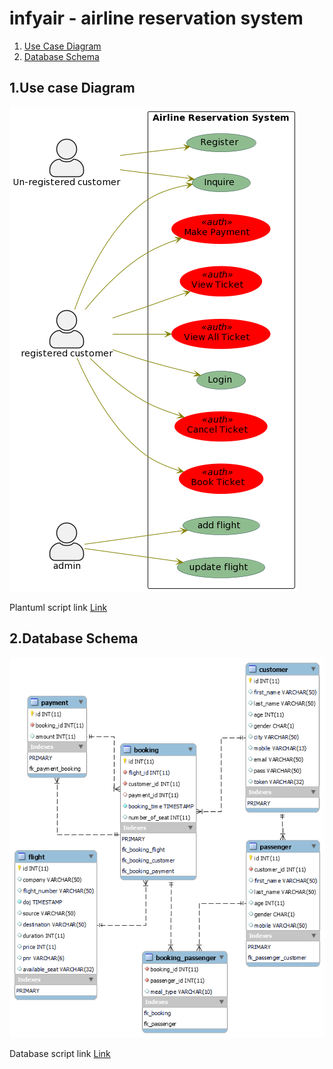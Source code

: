 # infyair - airline reservation system

1. [Use Case Diagram](#1use-case-diagram)
2. [Database Schema](#2database-schema)

## 1.Use case Diagram

![Builder example](https://github.com/chandni8055/infyair/blob/main/use-case.png)

Plantuml script link
[Link](https://github.com/chandni8055/infyair/blob/main/use-case-diagram.txt)

## 2.Database Schema

![Builder example](https://github.com/chandni8055/infyair/blob/main/ER-Diagram.png)

Database script link
[Link](https://github.com/chandni8055/infyair/blob/main/infyair-sql-script.sql)
